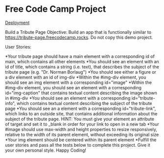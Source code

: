 # Free Code Camp Project

[Deployment](https://dileine.github.io/Tribute-Page/)

Build a Tribute Page
Objective: Build an app that is functionally similar to https://tribute-page.freecodecamp.rocks. Do not copy this demo project.

User Stories:

*Your tribute page should have a main element with a corresponding id of main, which contains all other elements
*You should see an element with an id of title, which contains a string (i.e. text), that describes the subject of the tribute page (e.g. "Dr. Norman Borlaug")
*You should see either a figure or a div element with an id of img-div
*Within the #img-div element, you should see an img element with a corresponding id="image"
*Within the #img-div element, you should see an element with a corresponding id="img-caption" that contains textual content describing the image shown in #img-div
*You should see an element with a corresponding id="tribute-info", which contains textual content describing the subject of the tribute page
*You should see an a element with a corresponding id="tribute-link", which links to an outside site, that contains additional information about the subject of the tribute page. HINT: You must give your element an attribute of target and set it to \_blank in order for your link to open in a new tab
*Your #image should use max-width and height properties to resize responsively, relative to the width of its parent element, without exceeding its original size
*Your img element should be centered within its parent element
*Fulfill the user stories and pass all the tests below to complete this project. Give it your own personal style. Happy Coding!
